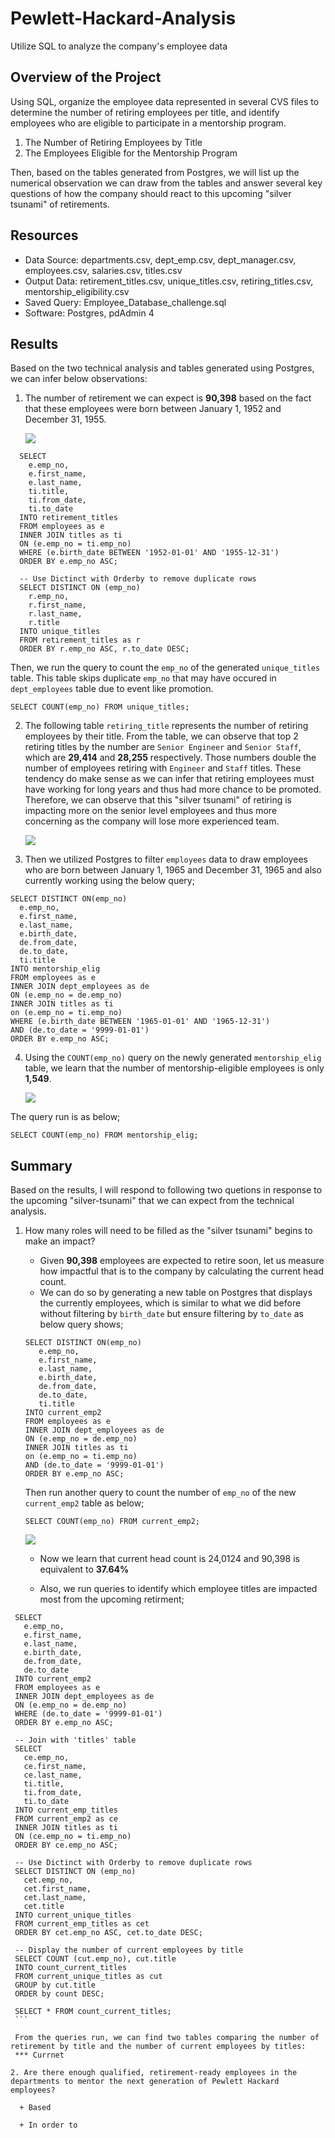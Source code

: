 # Pewlett-Hackard-Analysis
Utilize SQL to analyze the company's employee data 

## Overview of the Project
Using SQL, organize the employee data represented in several CVS files to determine the number of retiring employees per title, and identify employees who are eligible to participate in a mentorship program. 

1. The Number of Retiring Employees by Title
2. The Employees Eligible for the Mentorship Program

Then, based on the tables generated from Postgres, we will list up the numerical observation we can draw from the tables and answer several key questions of how the company should react to this upcoming "silver tsunami" of retirements.
## Resources
- Data Source: departments.csv, dept_emp.csv, dept_manager.csv, employees.csv, salaries.csv, titles.csv
- Output Data: retirement_titles.csv, unique_titles.csv, retiring_titles.csv, mentorship_eligibility.csv
- Saved Query: Employee_Database_challenge.sql
- Software: Postgres, pdAdmin 4

## Results
  Based on the two technical analysis and tables generated using Postgres, we can infer below observations:
  
  1. The number of retirement we can expect is **90,398** based on the fact that these employees were born between January 1, 1952 and December 31, 1955.
  
      ![](Data/unique_titles_table.png)
  ```
    SELECT
      e.emp_no,
      e.first_name,
      e.last_name,
      ti.title,
      ti.from_date,
      ti.to_date
    INTO retirement_titles
    FROM employees as e
    INNER JOIN titles as ti
    ON (e.emp_no = ti.emp_no)
    WHERE (e.birth_date BETWEEN '1952-01-01' AND '1955-12-31')
    ORDER BY e.emp_no ASC;

    -- Use Dictinct with Orderby to remove duplicate rows
    SELECT DISTINCT ON (emp_no) 
      r.emp_no,
      r.first_name,
      r.last_name,
      r.title
    INTO unique_titles
    FROM retirement_titles as r
    ORDER BY r.emp_no ASC, r.to_date DESC;
  ```
   Then, we run the query to count the `emp_no` of the generated `unique_titles` table. This table skips duplicate `emp_no` that may have occured in `dept_employees` table due to event like promotion.
  
  ```
  SELECT COUNT(emp_no) FROM unique_titles;
  ```
  2. The following table `retiring_title` represents the number of retiring employees by their title. From the table, we can observe that top 2 retiring titles by the number are `Senior Engineer` and `Senior Staff`, which are **29,414** and **28,255** respectively. Those numbers double the number of employees retiring with `Engineer` and `Staff` titles. These tendency do make sense as we can infer that retiring employees must have working for long years and thus had more chance to be promoted.
   Therefore, we can observe that this "silver tsunami" of retiring is impacting more on the senior level employees and thus more concerning as the company will lose more experienced team.

      ![](Data/retiring_titles_table.png)
       
  3. Then we utilized Postgres to filter `employees` data to draw employees who are born between January 1, 1965 and December 31, 1965 and also currently working using the below query;
  ```
  SELECT DISTINCT ON(emp_no)
    e.emp_no,
    e.first_name,
    e.last_name,
    e.birth_date,
    de.from_date,
    de.to_date,
    ti.title
  INTO mentorship_elig
  FROM employees as e
  INNER JOIN dept_employees as de
  ON (e.emp_no = de.emp_no)
  INNER JOIN titles as ti
  on (e.emp_no = ti.emp_no)
  WHERE (e.birth_date BETWEEN '1965-01-01' AND '1965-12-31')
  AND (de.to_date = '9999-01-01')
  ORDER BY e.emp_no ASC;
  ```
  
  4. Using the `COUNT(emp_no)` query on the newly generated `mentorship_elig` table, we learn that the number of mentorship-eligible employees is only **1,549**.

      ![](Data/count_mentorship_elig.png)
  
  The query run is as below;
  ```
  SELECT COUNT(emp_no) FROM mentorship_elig;
  ```
## Summary
   Based on the results, I will respond to following two quetions in response to the upcoming "silver-tsunami" that we can expect from the technical analysis.

  1. How many roles will need to be filled as the "silver tsunami" begins to make an impact?
    
     + Given **90,398** employees are expected to retire soon, let us measure how impactful that is to the company by calculating the current head  count.
     + We can do so by generating a new table on Postgres that displays the currently employees, which is similar to what we did before without filtering by `birth_date` but ensure filtering by `to_date` as below query shows;
     ```
     SELECT DISTINCT ON(emp_no)
        e.emp_no,
        e.first_name,
        e.last_name,
        e.birth_date,
        de.from_date,
        de.to_date,
        ti.title
     INTO current_emp2
     FROM employees as e
     INNER JOIN dept_employees as de
     ON (e.emp_no = de.emp_no)
     INNER JOIN titles as ti
     on (e.emp_no = ti.emp_no)
     AND (de.to_date = '9999-01-01')
     ORDER BY e.emp_no ASC;
     ```
     Then run another query to count the number of `emp_no` of the new `current_emp2` table as below;
     ```
     SELECT COUNT(emp_no) FROM current_emp2;
     ```
     ![](Data/count_current_emp.png)
     + Now we learn that current head count is 24,0124 and 90,398 is equivalent to **37.64%**
 
     + Also, we run queries to identify which employee titles are impacted most from the upcoming retirment;
   ```
    SELECT 
      e.emp_no,
      e.first_name,
      e.last_name,
      e.birth_date,
      de.from_date,
      de.to_date
    INTO current_emp2
    FROM employees as e
    INNER JOIN dept_employees as de
    ON (e.emp_no = de.emp_no)
    WHERE (de.to_date = '9999-01-01')
    ORDER BY e.emp_no ASC;

    -- Join with 'titles' table
    SELECT
      ce.emp_no,
      ce.first_name,
      ce.last_name,
      ti.title,
      ti.from_date,
      ti.to_date
    INTO current_emp_titles
    FROM current_emp2 as ce
    INNER JOIN titles as ti
    ON (ce.emp_no = ti.emp_no)
    ORDER BY ce.emp_no ASC;

    -- Use Dictinct with Orderby to remove duplicate rows
    SELECT DISTINCT ON (emp_no) 
      cet.emp_no,
      cet.first_name,
      cet.last_name,
      cet.title
    INTO current_unique_titles
    FROM current_emp_titles as cet
    ORDER BY cet.emp_no ASC, cet.to_date DESC;

    -- Display the number of current employees by title
    SELECT COUNT (cut.emp_no), cut.title
    INTO count_current_titles
    FROM current_unique_titles as cut
    GROUP by cut.title
    ORDER by count DESC;

    SELECT * FROM count_current_titles;
    ```
    
    From the queries run, we can find two tables comparing the number of retirement by title and the number of current employees by titles:
    *** Currnet
  
  2. Are there enough qualified, retirement-ready employees in the departments to mentor the next generation of Pewlett Hackard employees?
    
     + Based 

     + In order to 
  
